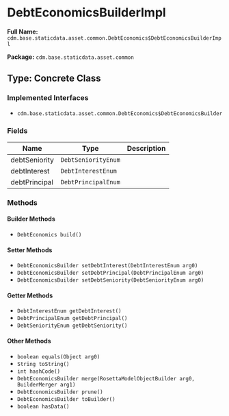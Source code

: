 # DebtEconomicsBuilderImpl

**Full Name:** `cdm.base.staticdata.asset.common.DebtEconomics$DebtEconomicsBuilderImpl`

**Package:** `cdm.base.staticdata.asset.common`

## Type: Concrete Class

### Implemented Interfaces

- `cdm.base.staticdata.asset.common.DebtEconomics$DebtEconomicsBuilder`

### Fields

| Name | Type | Description |
|------|------|-------------|
| debtSeniority | `DebtSeniorityEnum` |  |
| debtInterest | `DebtInterestEnum` |  |
| debtPrincipal | `DebtPrincipalEnum` |  |

### Methods

#### Builder Methods

- `DebtEconomics build()`

#### Setter Methods

- `DebtEconomicsBuilder setDebtInterest(DebtInterestEnum arg0)`
- `DebtEconomicsBuilder setDebtPrincipal(DebtPrincipalEnum arg0)`
- `DebtEconomicsBuilder setDebtSeniority(DebtSeniorityEnum arg0)`

#### Getter Methods

- `DebtInterestEnum getDebtInterest()`
- `DebtPrincipalEnum getDebtPrincipal()`
- `DebtSeniorityEnum getDebtSeniority()`

#### Other Methods

- `boolean equals(Object arg0)`
- `String toString()`
- `int hashCode()`
- `DebtEconomicsBuilder merge(RosettaModelObjectBuilder arg0, BuilderMerger arg1)`
- `DebtEconomicsBuilder prune()`
- `DebtEconomicsBuilder toBuilder()`
- `boolean hasData()`

